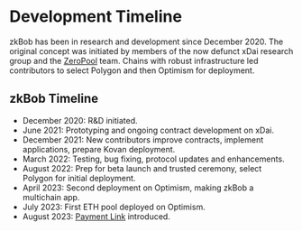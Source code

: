 # Development Timeline

zkBob has been in research and development since December 2020. The original concept was initiated by members of the now defunct xDai research group and the [ZeroPool](https://zeropool.network/) team. Chains with robust infrastructure led contributors to select Polygon and then Optimism for deployment.

## zkBob Timeline

* December 2020: R\&D initiated.
* June 2021: Prototyping and ongoing contract development on xDai.
* December 2021: New contributors improve contracts, implement applications, prepare Kovan deployment.
* March 2022: Testing, bug fixing, protocol updates and enhancements.
* August 2022:  Prep for beta launch and trusted ceremony, select Polygon for initial deployment.
* April 2023: Second deployment on Optimism, making zkBob a multichain app.
* July 2023: First ETH pool deployed on Optimism.
* August 2023: [Payment Link](https://zkbob.com/payment-link) introduced.

